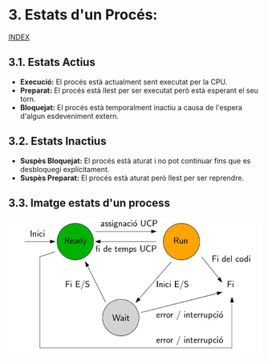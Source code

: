 # 3. Estats d'un Procés:
[INDEX](00_Introduccio.md)
## 3.1. Estats Actius
- **Execució:** El procés està actualment sent executat per la CPU.
- **Preparat:** El procés està llest per ser executat però està esperant el seu torn.
- **Bloquejat:** El procés està temporalment inactiu a causa de l'espera d'algun esdeveniment extern.
## 3.2. Estats Inactius
- **Suspès Bloquejat:** El procés està aturat i no pot continuar fins que es desbloquegi explícitament.
- **Suspès Preparat:** El procés està aturat però llest per ser reprendre.
## 3.3. Imatge estats d'un process
!["transcició processos"](captura.png)